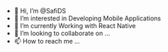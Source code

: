- 👋 Hi, I’m @SafiDS
- 👀 I’m interested in Developing Mobile Applications
- 🌱 I’m currently Working with React Native
- 💞️ I’m looking to collaborate on ...
- 📫 How to reach me ...

<!---
SafiDS/SafiDS is a ✨ special ✨ repository because its `README.md` (this file) appears on your GitHub profile.
You can click the Preview link to take a look at your changes.
--->
